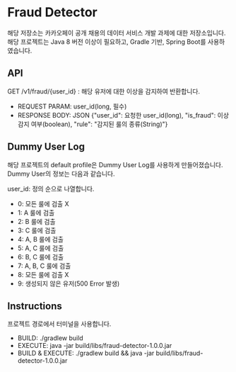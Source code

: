 # Fraud Detector

해당 저장소는 카카오페이 공개 채용의 데이터 서비스 개발 과제에 대한 저장소입니다.
해당 프로젝트는 Java 8 버전 이상이 필요하고, Gradle 기반, Spring Boot를 사용하였습니다.


## API
GET /v1/fraud/{user_id} : 해당 유저에 대한 이상을 감지하여 반환합니다.
- REQUEST PARAM: user_id(long, 필수)
- RESPONSE BODY: 
JSON {"user_id": 요청한 user_id(long), "is_fraud": 이상 감지 여부(boolean), "rule": "감지된 룰의 종류(String)"}

## Dummy User Log
해당 프로젝트의 default profile은 Dummy User Log를 사용하게 만들어졌습니다.
Dummy User의 정보는 다음과 같습니다.

user_id: 정의 순으로 나열합니다.

- 0: 모든 룰에 검출 X
- 1: A 룰에 검출
- 2: B 룰에 검출
- 3: C 룰에 검출
- 4: A, B 룰에 검출
- 5: A, C 룰에 검출
- 6: B, C 룰에 검출
- 7: A, B, C 룰에 검출
- 8: 모든 룰에 검출 X
- 9: 생성되지 않은 유저(500 Error 발생)

## Instructions
프로젝트 경로에서 터미널을 사용합니다.

- BUILD: ./gradlew build
- EXECUTE: java -jar build/libs/fraud-detector-1.0.0.jar
- BUILD & EXECUTE: ./gradlew build && java -jar build/libs/fraud-detector-1.0.0.jar